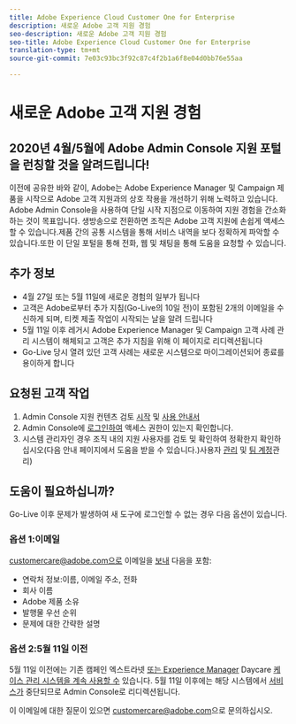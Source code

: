 ```yaml
---
title: Adobe Experience Cloud Customer One for Enterprise
description: 새로운 Adobe 고객 지원 경험
seo-description: 새로운 Adobe 고객 지원 경험
seo-title: Adobe Experience Cloud Customer One for Enterprise
translation-type: tm+mt
source-git-commit: 7e03c93bc3f92c87c4f2b1a6f8e04d0bb76e55aa

---
```



# 새로운 Adobe 고객 지원 경험

## 2020년 4월/5월에 Adobe Admin Console 지원 포털을 런칭할 것을 알려드립니다!

이전에 공유한 바와 같이, Adobe는 Adobe Experience Manager 및 Campaign 제품을 시작으로 Adobe 고객 지원과의 상호 작용을 개선하기 위해 노력하고 있습니다. Adobe Admin Console을 사용하여 단일 시작 지점으로 이동하여 지원 경험을 간소화하는 것이 목표입니다. 생방송으로 전환하면 조직은 Adobe 고객 지원에 손쉽게 액세스할 수 있습니다.제품 간의 공통 시스템을 통해 서비스 내역을 보다 정확하게 파악할 수 있습니다.또한 이 단일 포털을 통해 전화, 웹 및 채팅을 통해 도움을 요청할 수 있습니다.

## 추가 정보

* 4월 27일 또는 5월 11일에 새로운 경험의 일부가 됩니다
* 고객은 Adobe로부터 추가 지침(Go-Live의 10일 전)이 포함된 2개의 이메일을 수신하게 되며, 티켓 제출 작업이 시작되는 날을 알려 드립니다
* 5월 11일 이후 레거시 Adobe Experience Manager 및 Campaign 고객 사례 관리 시스템이 해체되고 고객은 추가 지침을 위해 이 페이지로 리디렉션됩니다
* Go-Live 당시 열려 있던 고객 사례는 새로운 시스템으로 마이그레이션되어 종료를 용이하게 합니다

## 요청된 고객 작업

1. Admin Console 지원 컨텐츠 검토 [시작](https://helpx.adobe.com/enterprise/get-started.html) 및 [사용 안내서](https://helpx.adobe.com/enterprise/managing/user-guide.html)
1. Admin Console에 [로그인하여](https://adminconsole.adobe.com/) 액세스 권한이 있는지 확인합니다.
1. 시스템 관리자인 경우 조직 내의 지원 사용자를 검토 및 확인하여 정확한지 확인하십시오(다음 안내 페이지에서 도움을 받을 수 있습니다.)사용자 [관리](https://helpx.adobe.com/enterprise/using/users.html) 및 [팀 계정](https://helpx.adobe.com/enterprise/using/accounts.html)관리)

## 도움이 필요하십니까?

Go-Live 이후 문제가 발생하여 새 도구에 로그인할 수 없는 경우 다음 옵션이 있습니다.

### 옵션 1:이메일

customercare@adobe.com으로 이메일을 [보내](mailto:customercare@adobe.com) 다음을 포함:

* 연락처 정보:이름, 이메일 주소, 전화
* 회사 이름
* Adobe 제품 소유
* 발행물 우선 순위
* 문제에 대한 간략한 설명

### 옵션 2:5월 11일 이전

5월 11일 이전에는 기존 캠페인 엑스트라넷 [또는 Experience Manager](https://support.neolane.net/webApp/extranetLogin) Daycare [케이스 관리 시스템을 계속 사용할 수](https://daycare.day.com/home.html) 있습니다.  5월 11일 이후에는 해당 시스템에서 [서비스가](https://adminconsole.adobe.com/) 중단되므로 Admin Console로 리디렉션됩니다.


이 이메일에 대한 질문이 있으면 [customercare@adobe.com](mailto:customercare@adobe.com)으로 문의하십시오.
